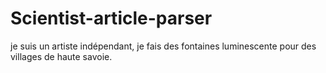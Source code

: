 # Scientist-article-parser

je suis un artiste indépendant, je fais des fontaines luminescente pour des villages de haute savoie.
